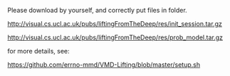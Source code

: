 Please download by yourself, and correctly put files in folder.

http://visual.cs.ucl.ac.uk/pubs/liftingFromTheDeep/res/init_session.tar.gz

http://visual.cs.ucl.ac.uk/pubs/liftingFromTheDeep/res/prob_model.tar.gz

for more details, see:

https://github.com/errno-mmd/VMD-Lifting/blob/master/setup.sh
